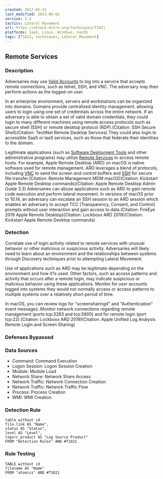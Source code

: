 ```yaml
---
created: 2017-05-31
last_modified: 2023-06-02
version: 1.4
tactics: Lateral Movement
url: https://attack.mitre.org/techniques/T1021
platforms: IaaS, Linux, Windows, macOS
tags: [T1021, techniques, Lateral_Movement]
---
```


## Remote Services

### Description

Adversaries may use [Valid Accounts](https://attack.mitre.org/techniques/T1078) to log into a service that accepts remote connections, such as telnet, SSH, and VNC. The adversary may then perform actions as the logged-on user.

In an enterprise environment, servers and workstations can be organized into domains. Domains provide centralized identity management, allowing users to login using one set of credentials across the entire network. If an adversary is able to obtain a set of valid domain credentials, they could login to many different machines using remote access protocols such as secure shell (SSH) or remote desktop protocol (RDP).(Citation: SSH Secure Shell)(Citation: TechNet Remote Desktop Services) They could also login to accessible SaaS or IaaS services, such as those that federate their identities to the domain. 

Legitimate applications (such as [Software Deployment Tools](https://attack.mitre.org/techniques/T1072) and other administrative programs) may utilize [Remote Services](https://attack.mitre.org/techniques/T1021) to access remote hosts. For example, Apple Remote Desktop (ARD) on macOS is native software used for remote management. ARD leverages a blend of protocols, including [VNC](https://attack.mitre.org/techniques/T1021/005) to send the screen and control buffers and [SSH](https://attack.mitre.org/techniques/T1021/004) for secure file transfer.(Citation: Remote Management MDM macOS)(Citation: Kickstart Apple Remote Desktop commands)(Citation: Apple Remote Desktop Admin Guide 3.3) Adversaries can abuse applications such as ARD to gain remote code execution and perform lateral movement. In versions of macOS prior to 10.14, an adversary can escalate an SSH session to an ARD session which enables an adversary to accept TCC (Transparency, Consent, and Control) prompts without user interaction and gain access to data.(Citation: FireEye 2019 Apple Remote Desktop)(Citation: Lockboxx ARD 2019)(Citation: Kickstart Apple Remote Desktop commands)

### Detection

Correlate use of login activity related to remote services with unusual behavior or other malicious or suspicious activity. Adversaries will likely need to learn about an environment and the relationships between systems through Discovery techniques prior to attempting Lateral Movement. 

Use of applications such as ARD may be legitimate depending on the environment and how it?s used. Other factors, such as access patterns and activity that occurs after a remote login, may indicate suspicious or malicious behavior using these applications. Monitor for user accounts logged into systems they would not normally access or access patterns to multiple systems over a relatively short period of time. 

In macOS, you can review logs for "screensharingd" and "Authentication" event messages. Monitor network connections regarding remote management (ports tcp:3283 and tcp:5900) and for remote login (port tcp:22).(Citation: Lockboxx ARD 2019)(Citation: Apple Unified Log Analysis Remote Login and Screen Sharing)

### Defenses Bypassed



### Data Sources

  - Command: Command Execution
  -  Logon Session: Logon Session Creation
  -  Module: Module Load
  -  Network Share: Network Share Access
  -  Network Traffic: Network Connection Creation
  -  Network Traffic: Network Traffic Flow
  -  Process: Process Creation
  -  WMI: WMI Creation
### Detection Rule

```dataview
table without id
file.link AS "Name",
status AS "Status",
level AS "Level",
logsrc_product AS "Log Source Product"
FROM "Detection Rules" AND #T1021
```

### Rule Testing

```dataview
TABLE without id
filename AS "Name"
FROM "atomics" AND #T1021
```
